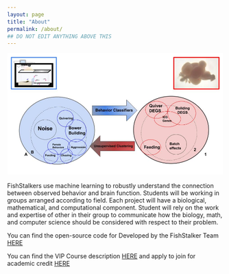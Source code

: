 ```yaml
---
layout: page
title: "About"
permalink: /about/
## DO NOT EDIT ANYTHING ABOVE THIS
---
```


![fish diagram](/images/image1.jpg)

FishStalkers use machine learning to robustly understand the connection between observed behavior and brain function. Students will be working in groups arranged according to field. Each project will have a biological, mathematical, and computational component. Student will rely on the work and expertise of other in their group to communicate how the biology, math, and computer science should be considered with respect to their problem.

You can find the open-source code for Developed by the FishStalker Team <a href="https://github.com/orgs/FishStalkers/repositories">HERE</a>

You can find the VIP Course description <a href="https://vip.gatech.edu/apply-undergraduate-students">HERE</a> and apply to join for academic credit <a href="https://vip.gatech.edu/teams/vxs">HERE</a>

<!--

<ol>
    <li>Creating and improving classifiers which will predict cichlid fish behavior in video data
        <ul>
            <li>Review literature to find behaviors of biological importance and learn to identify complex behaviors in video which aids in correctly training our machine learning model</li>
            <li>Learn and utilize computer vision classifier. Seek and develop new tools that will improve accuracy on cichlid behavior</li>
            <li>Understand classification algorithms and provide a comparative analysis of why one algorithm performs better than another for our application</li>
        </ul>
    </li>
    <li> Using unsupervised clustering techniques to extract biologically significant expression of behavior using neuronal data
        <ul>
            <li>Understand the significance of neuronal cell types, genes, and traditional methods for studying gene expression</li>
            <li>Complete a robust comparative study of clustering techniques and work with biologists to determine the method with highest biological insight </li>
            <li>Understand clustering algorithms and provide a comparative analysis of why one algorithm performs better than another for our application</li>
        </ul>
    </li>
    <li>Creating a fish simulation that cichlids can interact with in aggression studies</li>
    <li>Generating a breeding simulation for producing cichlids hybrid with evolutionary significant traits</li>
    <li>Creating subject-conscious education materials for biology students learning mathematics and computer science</li>
</ol> -->

<!-- This is the base Jekyll theme. You can find out more info about customizing your Jekyll theme, as well as basic Jekyll usage documentation at [jekyllrb.com](https://jekyllrb.com/)



You can find the source code for Minima at GitHub:
[jekyll][jekyll-organization] /
[minima](https://github.com/jekyll/minima)

You can find the source code for Jekyll at GitHub:
[jekyll][jekyll-organization] /
[jekyll](https://github.com/jekyll/jekyll)


[jekyll-organization]: https://github.com/jekyll -->
